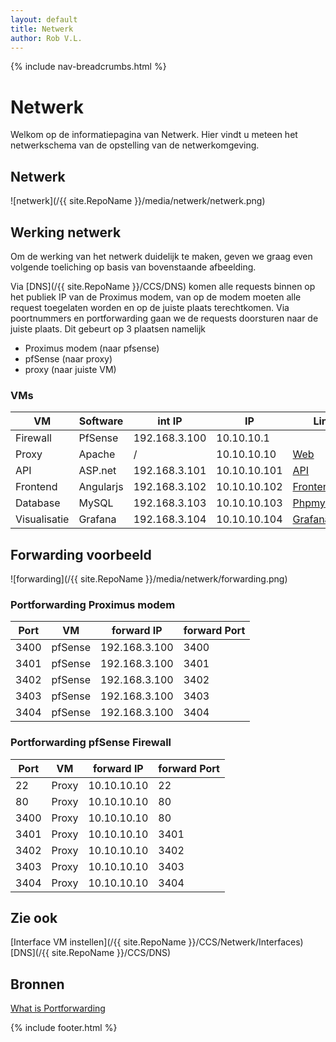 ```yaml
---
layout: default
title: Netwerk
author: Rob V.L.
---
```


{% include nav-breadcrumbs.html %}



# Netwerk
Welkom op de informatiepagina van Netwerk. Hier vindt u meteen het netwerkschema van de opstelling van de netwerkomgeving.


## Netwerk
![netwerk](/{{ site.RepoName }}/media/netwerk/netwerk.png)

## Werking netwerk
Om de werking van het netwerk duidelijk te maken, geven we graag even volgende toeliching op basis van bovenstaande afbeelding.

Via [DNS](/{{ site.RepoName }}/CCS/DNS) komen alle requests binnen op het publiek IP van de Proximus modem, van op de modem moeten alle request toegelaten worden en op de juiste plaats terechtkomen. Via poortnummers en portforwarding gaan we de requests doorsturen naar de juiste plaats. Dit gebeurt op 3 plaatsen namelijk 
* Proximus modem (naar pfsense)
* pfSense (naar proxy)
* proxy (naar juiste VM)

### VMs

| VM           | Software     | int IP        | IP           |Link                                                    |
|--------------|--------------|---------------|--------------|--------------------------------------------------------|
| Firewall     | PfSense      | 192.168.3.100 | 10.10.10.1   |                                                        |
| Proxy        | Apache       | /             | 10.10.10.10  |[Web](https://rob-vl.synology.me:3400)                  |
| API          | ASP.net      | 192.168.3.101 | 10.10.10.101 |[API](https://rob-vl.synology.me:3401/swagger)          |
| Frontend     | Angularjs    | 192.168.3.102 | 10.10.10.102 |[Frontend](https://rob-vl.synology.me:3402)             |
| Database     | MySQL        | 192.168.3.103 | 10.10.10.103 |[Phpmyadmin](https://rob-vl.synology.me:3403/phpmyadmin)|
| Visualisatie | Grafana      | 192.168.3.104 | 10.10.10.104 |[Grafana](https://rob-vl.synology.me:3404)              |


## Forwarding voorbeeld 
![forwarding](/{{ site.RepoName }}/media/netwerk/forwarding.png)


### Portforwarding Proximus modem

| Port | VM        | forward IP     | forward Port |
|------|-----------|----------------|--------------|
| 3400 | pfSense   | 192.168.3.100  | 3400         |
| 3401 | pfSense   | 192.168.3.100  | 3401         |
| 3402 | pfSense   | 192.168.3.100  | 3402         |
| 3403 | pfSense   | 192.168.3.100  | 3403         |
| 3404 | pfSense   | 192.168.3.100  | 3404         |


### Portforwarding pfSense Firewall

| Port | VM        | forward IP     | forward Port |
|------|-----------|----------------|--------------|
| 22   | Proxy     | 10.10.10.10    | 22           |
| 80   | Proxy     | 10.10.10.10    | 80           |
| 3400 | Proxy     | 10.10.10.10    | 80           |
| 3401 | Proxy     | 10.10.10.10    | 3401         |
| 3402 | Proxy     | 10.10.10.10    | 3402         |
| 3403 | Proxy     | 10.10.10.10    | 3403         |
| 3404 | Proxy     | 10.10.10.10    | 3404         |


## Zie ook 
[Interface VM instellen](/{{ site.RepoName }}/CCS/Netwerk/Interfaces)
[DNS](/{{ site.RepoName }}/CCS/DNS)

## Bronnen 
[What is Portforwarding](https://www.lifewire.com/what-is-port-forwarding-2483494)

{% include footer.html %}
